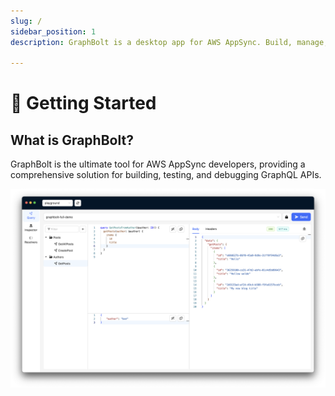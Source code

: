 ```yaml
---
slug: /
sidebar_position: 1
description: GraphBolt is a desktop app for AWS AppSync. Build, manage, test and debug AppSync APIs in a single place.

---
```


# 🚀 Getting Started

## What is GraphBolt?

GraphBolt is the ultimate tool for AWS AppSync developers, providing a comprehensive solution for building, testing, and debugging GraphQL APIs.

![GraphBolt](./img/GraphBolt.png)
